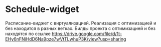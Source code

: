 # Schedule-widget
Расписание-виджет с виртуализацией. 
Реализация с оптимизацией и без находится в разных ветках.
Билды проекта с оптимизацией и без находятся по ссылке https://drive.google.com/file/d/1t-EHy6nFNiHdD6Na9pze7wVtTLwhuP3K/view?usp=sharing

